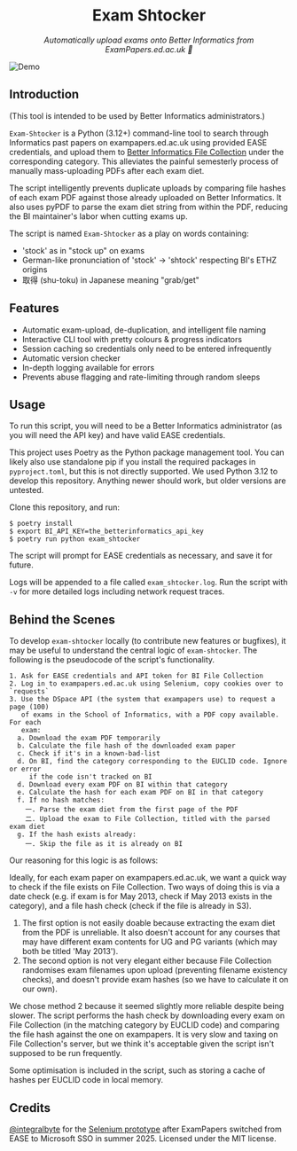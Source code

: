 <h1 align="center">
  Exam Shtocker
</h1>

<p align="center">
  <i align="center">Automatically upload exams onto Better Informatics from ExamPapers.ed.ac.uk 🚀</i>
</p>

![Demo](./demo.gif)

## Introduction

(This tool is intended to be used by Better Informatics administrators.)

`Exam-Shtocker` is a Python (3.12+) command-line tool to search through
Informatics past papers on exampapers.ed.ac.uk using provided EASE credentials,
and upload them to [Better Informatics File Collection](https://files.betterinformatics.com)
under the corresponding category. This alleviates the painful semesterly process
of manually mass-uploading PDFs after each exam diet.

The script intelligently prevents duplicate uploads by comparing file hashes of
each exam PDF against those already uploaded on Better Informatics. It also
uses pyPDF to parse the exam diet string from within the PDF, reducing the BI
maintainer's labor when cutting exams up.

The script is named `Exam-Shtocker` as a play on words containing:
- 'stock' as in "stock up" on exams
- German-like pronunciation of 'stock' -> 'shtock' respecting BI's ETHZ origins
- 取得 (shu-toku) in Japanese meaning "grab/get"

## Features

- Automatic exam-upload, de-duplication, and intelligent file naming
- Interactive CLI tool with pretty colours & progress indicators
- Session caching so credentials only need to be entered infrequently
- Automatic version checker
- In-depth logging available for errors
- Prevents abuse flagging and rate-limiting through random sleeps

## Usage

To run this script, you will need to be a Better Informatics administrator (as
you will need the API key) and have valid EASE credentials.

This project uses Poetry as the Python package management tool. You can likely
also use standalone pip if you install the required packages in `pyproject.toml`,
but this is not directly supported. We used Python 3.12 to develop this
repository. Anything newer should work, but older versions are untested.

Clone this repository, and run:

```
$ poetry install
$ export BI_API_KEY=the_betterinformatics_api_key
$ poetry run python exam_shtocker
```

The script will prompt for EASE credentials as necessary, and save it for future.

Logs will be appended to a file called `exam_shtocker.log`. Run the script with
`-v` for more detailed logs including network request traces.

## Behind the Scenes

To develop `exam-shtocker` locally (to contribute new features or bugfixes), it
may be useful to understand the central logic of `exam-shtocker`. The following
is the pseudocode of the script's functionality.

```
1. Ask for EASE credentials and API token for BI File Collection
2. Log in to exampapers.ed.ac.uk using Selenium, copy cookies over to `requests`
3. Use the DSpace API (the system that exampapers use) to request a page (100)
   of exams in the School of Informatics, with a PDF copy available. For each
   exam:
  a. Download the exam PDF temporarily
  b. Calculate the file hash of the downloaded exam paper
  c. Check if it's in a known-bad-list
  d. On BI, find the category corresponding to the EUCLID code. Ignore or error
     if the code isn't tracked on BI
  d. Download every exam PDF on BI within that category
  e. Calculate the hash for each exam PDF on BI in that category
  f. If no hash matches:
    一. Parse the exam diet from the first page of the PDF
    二. Upload the exam to File Collection, titled with the parsed exam diet
  g. If the hash exists already:
    一. Skip the file as it is already on BI
```

Our reasoning for this logic is as follows:

Ideally, for each exam paper on exampapers.ed.ac.uk, we want a quick way to check
if the file exists on File Collection. Two ways of doing this is via a date
check (e.g. if exam is for May 2013, check if May 2013 exists in the category),
and a file hash check (check if the file is already in S3).

1. The first option is not easily doable because extracting the exam diet from
   the PDF is unreliable. It also doesn't account for any courses that may have
   different exam contents for UG and PG variants (which may both be titled
   'May 2013').
2. The second option is not very elegant either because File Collection
   randomises exam filenames upon upload (preventing filename existency checks),
   and doesn't provide exam hashes (so we have to calculate it on our own).

We chose method 2 because it seemed slightly more reliable despite being slower.
The script performs the hash check by downloading every exam on File Collection
(in the matching category by EUCLID code) and comparing the file hash against
the one on exampapers. It is very slow and taxing on File Collection's server,
but we think it's acceptable given the script isn't supposed to be run frequently.

Some optimisation is included in the script, such as storing a cache of hashes
per EUCLID code in local memory.

## Credits

[@integralbyte](https://github.com/integralbyte) for the [Selenium prototype](https://github.com/integralbyte/UoEPaperScraper) after ExamPapers switched from EASE to Microsoft SSO in summer 2025. Licensed under the MIT license.
